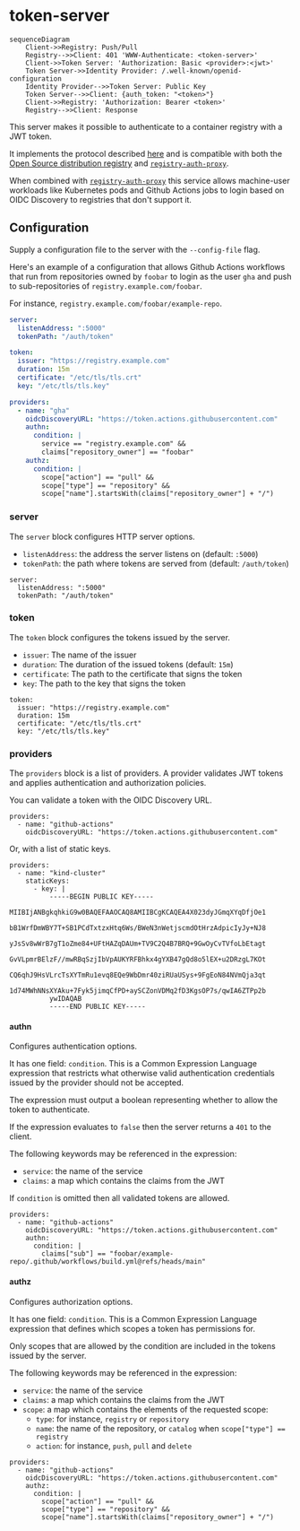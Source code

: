 # token-server

```mermaid
sequenceDiagram
    Client->>Registry: Push/Pull
    Registry-->>Client: 401 'WWW-Authenticate: <token-server>'
    Client->>Token Server: 'Authorization: Basic <provider>:<jwt>'
    Token Server->>Identity Provider: /.well-known/openid-configuration
    Identity Provider-->>Token Server: Public Key
    Token Server-->>Client: {auth_token: "<token>"}
    Client->>Registry: 'Authorization: Bearer <token>'
    Registry-->>Client: Response
```

This server makes it possible to authenticate to a container registry with a JWT
token.

It implements the protocol described
[here](https://github.com/distribution/distribution/blob/main/docs/spec/auth/token.md)
and is compatible with both the [Open Source distribution
registry](https://github.com/distribution/distribution) and
[`registry-auth-proxy`](../registry-auth-proxy).

When combined with [`registry-auth-proxy`](../cmd/registry-auth-proxy) this
service allows machine-user workloads like Kubernetes pods and Github Actions
jobs to login based on OIDC Discovery to registries that don't support it.

## Configuration

Supply a configuration file to the server with the `--config-file` flag.

Here's an example of a configuration that allows Github Actions workflows that
run from repositories owned by `foobar` to login as the user `gha` and push to
sub-repositories of `registry.example.com/foobar`. 

For instance, `registry.example.com/foobar/example-repo`.

```yaml
server:
  listenAddress: ":5000"
  tokenPath: "/auth/token"

token:
  issuer: "https://registry.example.com"
  duration: 15m
  certificate: "/etc/tls/tls.crt"
  key: "/etc/tls/tls.key"

providers:
  - name: "gha"
    oidcDiscoveryURL: "https://token.actions.githubusercontent.com"
    authn:
      condition: |
        service == "registry.example.com" &&
        claims["repository_owner"] == "foobar"
    authz:
      condition: |
        scope["action"] == "pull" &&
        scope["type"] == "repository" &&
        scope["name"].startsWith(claims["repository_owner"] + "/")
```

### server

The `server` block configures HTTP server options.

- `listenAddress`: the address the server listens on (default: `:5000`)
- `tokenPath`: the path where tokens are served from (default: `/auth/token`)

```
server:
  listenAddress: ":5000"
  tokenPath: "/auth/token"
```

### token

The `token` block configures the tokens issued by the server.

- `issuer`: The name of the issuer
- `duration`: The duration of the issued tokens (default: `15m`)
- `certificate`: The path to the certificate that signs the token
- `key`: The path to the key that signs the token

```
token:
  issuer: "https://registry.example.com"
  duration: 15m
  certificate: "/etc/tls/tls.crt"
  key: "/etc/tls/tls.key"
```

### providers

The `providers` block is a list of providers. A provider validates JWT tokens
and applies authentication and authorization policies.

You can validate a token with the OIDC Discovery URL.

```
providers:
  - name: "github-actions"
    oidcDiscoveryURL: "https://token.actions.githubusercontent.com"
```

Or, with a list of static keys.

```
providers:
  - name: "kind-cluster"
    staticKeys:
      - key: |
          -----BEGIN PUBLIC KEY-----
          MIIBIjANBgkqhkiG9w0BAQEFAAOCAQ8AMIIBCgKCAQEA4X023dyJGmqXYqDfjOe1
          bB1WrfDmWBY7T+SB1PCdTxtzxHtq6Ws/BWeN3nWetjscmdOtHrzAdpicIyJy+NJ8
          yJsSv8wWrB7gT1oZme84+UFtHAZqDAUm+TV9C2Q4B7BRQ+9GwOyCvTVfoLbEtagt
          GvVLpmrBElzF//mwRBqSzjIbVpAUKYRFBhkx4gYXB47gQd8o5lEX+u2DRzgL7KOt
          CQ6qhJ9HsVLrcTsXYTmRu1evq8EQe9WbDmr40ziRUaUSys+9FgEoN84NVmQja3qt
          1d74MWhNNsXYAku+7Fyk5jimqCfPD+aySCZonVDMq2fD3KgsOP7s/qwIA6ZTPp2b
          ywIDAQAB
          -----END PUBLIC KEY-----
```

#### authn

Configures authentication options.

It has one field: `condition`. This is a Common Expression Language expression
that restricts what otherwise valid authentication credentials issued by the
provider should not be accepted.

The expression must output a boolean representing whether to allow the token to
authenticate.

If the expression evaluates to `false` then the server returns a `401` to the
client.

The following keywords may be referenced in the expression:
- `service`: the name of the service
- `claims`: a map which contains the claims from the JWT

If `condition` is omitted then all validated tokens are allowed.

```
providers:
  - name: "github-actions"
    oidcDiscoveryURL: "https://token.actions.githubusercontent.com"
    authn:
      condition: |
        claims["sub"] == "foobar/example-repo/.github/workflows/build.yml@refs/heads/main"
```

#### authz

Configures authorization options.

It has one field: `condition`. This is a Common Expression Language expression
that defines which scopes a token has permissions for.

Only scopes that are allowed by the condition are included in the tokens issued
by the server.

The following keywords may be referenced in the expression:

- `service`: the name of the service
- `claims`: a map which contains the claims from the JWT
- `scope`: a map which contains the elements of the requested scope:
  - `type`: for instance, `registry` or `repository`
  - `name`: the name of the repository, or `catalog` when `scope["type"] == registry`
  - `action`: for instance, `push`, `pull` and `delete`

```
providers:
  - name: "github-actions"
    oidcDiscoveryURL: "https://token.actions.githubusercontent.com"
    authz:
      condition: |
        scope["action"] == "pull" &&
        scope["type"] == "repository" &&
        scope["name"].startsWith(claims["repository_owner"] + "/")
```
